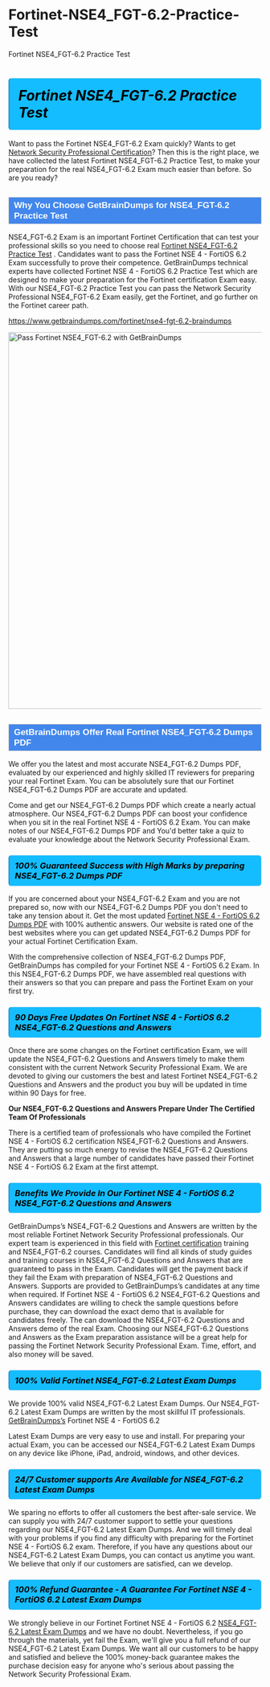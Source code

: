 # Fortinet-NSE4_FGT-6.2-Practice-Test
Fortinet NSE4_FGT-6.2 Practice Test
<h1><strong><span style="display: block; color: #000000; background: #14BDFF; border: 0.5px solid #AED6F1; border-left: 3px solid #3498DB; padding: .6em; border-radius: 6px;">                     <em>Fortinet NSE4_FGT-6.2 <span class="exam_variation">Practice Test</span> </em>                </span></strong>            </h1>                        <p>Want to pass the Fortinet NSE4_FGT-6.2 Exam quickly? Wants to get <a href="https://www.getbraindumps.com/fortinet/nse-4-braindumps.html">Network Security Professional Certification</a>?  Then this is the right place, we have collected the             latest Fortinet NSE4_FGT-6.2 <span class="exam_variation">Practice Test</span>, to make your preparation for the real NSE4_FGT-6.2 Exam much easier than before. So are you ready?</p>                        <h2 style="background: #4287ec; border: 1px solid #cccccc; padding: 5px 10px;">                <span style="color: #ffffff;">                    <span style="font-size: 11pt;">                        <span style="line-height: normal;">                            <span style="font-family: Calibri,sans-serif;">                                <strong>                                    <span style="font-size: 13.0pt;">Why You Choose GetBrainDumps for NSE4_FGT-6.2 <span class="exam_variation">Practice Test</span></span>                                </strong>                            </span>                        </span>                    </span>                </span>            </h2>                        <p>NSE4_FGT-6.2 Exam is an important Fortinet Certification that can test your professional skills so you need to choose real <a href="https://www.getbraindumps.com/fortinet/nse4-fgt-6.2-braindumps">Fortinet NSE4_FGT-6.2 <span class="exam_variation">Practice Test</span></a> .             Candidates want to pass the Fortinet NSE 4 - FortiOS 6.2 Exam successfully to prove their competence. GetBrainDumps technical experts             have collected Fortinet NSE 4 - FortiOS 6.2 <span class="exam_variation">Practice Test</span> which are designed to make your preparation for the Fortinet certification Exam easy. With our             NSE4_FGT-6.2 <span class="exam_variation">Practice Test</span> you can pass the Network Security Professional NSE4_FGT-6.2 Exam easily, get the Fortinet, and go further on the Fortinet career path.</p>                        <p><a href="https://www.getbraindumps.com/fortinet/nse4-fgt-6.2-braindumps">https://www.getbraindumps.com/fortinet/nse4-fgt-6.2-braindumps</a></p>                        <p><a href="https://www.getbraindumps.com/"><img src="https://www.getbraindumps.com/images/get-updated-exam-questions-with-discount-getbraindumps.jpg" class="postImage" alt="Pass Fortinet NSE4_FGT-6.2 with GetBrainDumps" width="750"></a></p>                            <h2 style="background: #4287ec; border: 1px solid #cccccc; padding: 5px 10px;">                <span style="color: #ffffff;">                    <span style="font-size: 11pt;">                        <span style="line-height: normal;">                            <span style="font-family: Calibri,sans-serif;">                                <strong>                                    <span style="font-size: 13.0pt;">GetBrainDumps Offer Real Fortinet NSE4_FGT-6.2 <span class="exam_variation2">Dumps PDF</span></span>                                </strong>                            </span>                        </span>                    </span>                </span>            </h2>                        <p>We offer you the latest and most accurate NSE4_FGT-6.2 <span class="exam_variation2">Dumps PDF</span>, evaluated by our experienced and highly skilled IT reviewers for preparing your             real Fortinet Exam. You can be absolutely sure that our Fortinet NSE4_FGT-6.2 <span class="exam_variation2">Dumps PDF</span> are accurate and updated.</p>                        <p>Come and get our NSE4_FGT-6.2 <span class="exam_variation2">Dumps PDF</span> which create a nearly actual atmosphere. Our NSE4_FGT-6.2 <span class="exam_variation2">Dumps PDF</span> can boost your confidence when you sit             in the real Fortinet NSE 4 - FortiOS 6.2 Exam. You can make notes of our NSE4_FGT-6.2 <span class="exam_variation2">Dumps PDF</span> and You'd better take a quiz to evaluate             your knowledge about the Network Security Professional Exam.</p>                        <h3>                <strong>                    <span style="display: block; color: #000000; background: #14BDFF; border: 0.5px solid #AED6F1; border-left: 3px solid #3498DB; padding: .6em; border-radius: 6px;">                        <em>100% Guaranteed Success with High Marks by preparing NSE4_FGT-6.2 <span class="exam_variation2">Dumps PDF</span></em>                    </span>                </strong>            </h3>                        <p>If you are concerned about your NSE4_FGT-6.2 Exam and you are not prepared so, now with our NSE4_FGT-6.2 <span class="exam_variation2">Dumps PDF</span> you don't need to take any tension about it.            Get the most updated <a href="https://www.getbraindumps.com/fortinet/nse4-fgt-6.2-braindumps">Fortinet NSE 4 - FortiOS 6.2 <span class="exam_variation2">Dumps PDF</span></a> with 100% authentic answers. Our website is rated one of the best websites where you can             get updated NSE4_FGT-6.2 <span class="exam_variation2">Dumps PDF</span> for your actual Fortinet Certification Exam.</p>                        <p>With the comprehensive collection of NSE4_FGT-6.2 <span class="exam_variation2">Dumps PDF</span>, GetBrainDumps has compiled for your Fortinet NSE 4 - FortiOS 6.2 Exam. In this NSE4_FGT-6.2 <span class="exam_variation2">Dumps PDF</span>,             we have assembled real questions with their answers so that you can prepare and pass the Fortinet Exam on your first try.</p>                        <h3>                <strong>                    <span style="display: block; color: #000000; background: #14BDFF; border: 0.5px solid #AED6F1; border-left: 3px solid #3498DB; padding: .6em; border-radius: 6px;">                        <em>90 Days Free Updates On Fortinet NSE 4 - FortiOS 6.2 NSE4_FGT-6.2 <span class="exam_variation3">Questions and Answers</span></em>                    </span>                </strong>            </h3>                        <p>Once there are some changes on the Fortinet certification Exam, we will update the NSE4_FGT-6.2 <span class="exam_variation3">Questions and Answers</span> timely to make them consistent with the current             Network Security Professional Exam. We are devoted to giving our customers the best and latest Fortinet NSE4_FGT-6.2 <span class="exam_variation3">Questions and Answers</span> and the product you buy             will be updated in time within 90 Days for free.</p>                        <p><strong>Our NSE4_FGT-6.2 <span class="exam_variation3">Questions and Answers</span> Prepare Under The Certified Team Of Professionals</strong></p>                        <p>There is a certified team of professionals who have compiled the Fortinet NSE 4 - FortiOS 6.2 certification             NSE4_FGT-6.2 <span class="exam_variation3">Questions and Answers</span>. They are putting so much energy to revise the NSE4_FGT-6.2 <span class="exam_variation3">Questions and Answers</span> that a large number of candidates have passed             their Fortinet NSE 4 - FortiOS 6.2 Exam  at the first attempt.</p>                        <h3>                <strong>                    <span style="display: block; color: #000000; background: #14BDFF; border: 0.5px solid #AED6F1; border-left: 3px solid #3498DB; padding: .6em; border-radius: 6px;">                        <em>Benefits We Provide In Our Fortinet NSE 4 - FortiOS 6.2 NSE4_FGT-6.2 <span class="exam_variation3">Questions and Answers</span></em>                    </span>                </strong>            </h3>                        <p>GetBrainDumps’s NSE4_FGT-6.2 <span class="exam_variation3">Questions and Answers</span> are written by the most reliable Fortinet Network Security Professional professionals. Our expert team is experienced in             this field with <a href="https://www.getbraindumps.com/fortinet-braindumps.html">Fortinet certification</a> training and NSE4_FGT-6.2 courses. Candidates will find all kinds of study guides and training courses in             NSE4_FGT-6.2 <span class="exam_variation3">Questions and Answers</span> that are guaranteed to pass in the Exam. Candidates will get the payment back if they fail the Exam with preparation of             NSE4_FGT-6.2 <span class="exam_variation3">Questions and Answers</span>. Supports are provided to GetBrainDumps’s candidates at any time when required. If Fortinet NSE 4 - FortiOS 6.2             NSE4_FGT-6.2 <span class="exam_variation3">Questions and Answers</span> candidates are willing to check the sample questions before purchase, they can download the exact demo that is available             for candidates freely. The can download the NSE4_FGT-6.2 <span class="exam_variation3">Questions and Answers</span> demo of the real Exam. Choosing our NSE4_FGT-6.2 <span class="exam_variation3">Questions and Answers</span> as the Exam preparation             assistance will be a great help for passing the Fortinet Network Security Professional Exam. Time, effort, and also money will be saved.</p>                        <h3>                <strong>                    <span style="display: block; color: #000000; background: #14BDFF; border: 0.5px solid #AED6F1; border-left: 3px solid #3498DB; padding: .6em; border-radius: 6px;">                        <em>100% Valid Fortinet NSE4_FGT-6.2 <span class="exam_variation4">Latest Exam Dumps</span></em>                    </span>                </strong>            </h3>                        <p>We provide 100% valid NSE4_FGT-6.2 <span class="exam_variation4">Latest Exam Dumps</span>. Our NSE4_FGT-6.2 <span class="exam_variation4">Latest Exam Dumps</span> are written by the most skillful IT professionals. <a href="https://www.getbraindumps.com/">GetBrainDumps’s</a> Fortinet NSE 4 - FortiOS 6.2</p>            <p> <span class="exam_variation4">Latest Exam Dumps</span> are very easy to use and install. For preparing your actual Exam, you can be accessed our NSE4_FGT-6.2 <span class="exam_variation4">Latest Exam Dumps</span> on any device like iPhone, iPad, android, windows, and other devices.</p>                        <h3>                <strong>                    <span style="display: block; color: #000000; background: #14BDFF; border: 0.5px solid #AED6F1; border-left: 3px solid #3498DB; padding: .6em; border-radius: 6px;">                        <em>24/7 Customer supports Are Available for NSE4_FGT-6.2 <span class="exam_variation4">Latest Exam Dumps</span></em>                    </span>                </strong>            </h3>                        <p>We sparing no efforts to offer all customers the best after-sale service. We can supply you with 24/7 customer support to settle your             questions regarding our NSE4_FGT-6.2 <span class="exam_variation4">Latest Exam Dumps</span>. And we will timely deal with your problems if you find any difficulty with preparing for the             Fortinet NSE 4 - FortiOS 6.2 exam. Therefore, if you have any questions about our NSE4_FGT-6.2 <span class="exam_variation4">Latest Exam Dumps</span>, you can contact us             anytime you want. We believe that only if our customers are satisfied, can we develop.</p>                        <h3>                <strong>                    <span style="display: block; color: #000000; background: #14BDFF; border: 0.5px solid #AED6F1; border-left: 3px solid #3498DB; padding: .6em; border-radius: 6px;">                        <em>100% Refund Guarantee - A Guarantee For Fortinet NSE 4 - FortiOS 6.2 <span class="exam_variation4">Latest Exam Dumps</span></em>                    </span>                </strong>            </h3>                        <p>We strongly believe in our Fortinet Fortinet NSE 4 - FortiOS 6.2 <a href="https://www.getbraindumps.com/fortinet/nse4-fgt-6.2-braindumps">NSE4_FGT-6.2 <span class="exam_variation4">Latest Exam Dumps</span></a> and we have no doubt. Nevertheless, if you go through             the materials, yet fail the Exam, we'll give you a full refund of our NSE4_FGT-6.2 <span class="exam_variation4">Latest Exam Dumps</span>. We want all our customers to be happy and satisfied and             believe the 100% money-back guarantee makes the purchase decision easy for anyone who's serious about passing the Network Security Professional Exam.</p>                    
